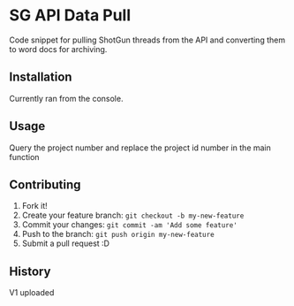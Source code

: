 # SG API Data Pull

Code snippet for pulling ShotGun threads from the API and converting them to word docs for archiving.

## Installation

Currently ran from the console. 

## Usage

Query the project number and replace the project id number in the main function

## Contributing

1. Fork it!
2. Create your feature branch: `git checkout -b my-new-feature`
3. Commit your changes: `git commit -am 'Add some feature'`
4. Push to the branch: `git push origin my-new-feature`
5. Submit a pull request :D

## History

V1 uploaded

